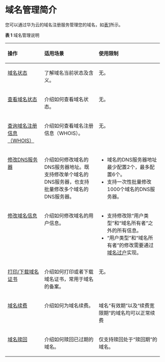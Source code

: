 # 域名管理简介<a name="domain_ug_330001"></a>

您可以通过华为云的域名注册服务管理您的域名，如[表1](#zh-cn_topic_0193892067_table977612405507)所示。

**表 1**  域名管理说明

<a name="zh-cn_topic_0193892067_table977612405507"></a>
<table><thead align="left"><tr id="zh-cn_topic_0193892067_row87771409504"><th class="cellrowborder" valign="top" width="23.72237223722372%" id="mcps1.2.4.1.1"><p id="zh-cn_topic_0193892067_p15777740175016"><a name="zh-cn_topic_0193892067_p15777740175016"></a><a name="zh-cn_topic_0193892067_p15777740175016"></a>操作</p>
</th>
<th class="cellrowborder" valign="top" width="35.23352335233523%" id="mcps1.2.4.1.2"><p id="zh-cn_topic_0193892067_p47771140115015"><a name="zh-cn_topic_0193892067_p47771140115015"></a><a name="zh-cn_topic_0193892067_p47771140115015"></a>适用场景</p>
</th>
<th class="cellrowborder" valign="top" width="41.04410441044104%" id="mcps1.2.4.1.3"><p id="zh-cn_topic_0193892067_p11777174055015"><a name="zh-cn_topic_0193892067_p11777174055015"></a><a name="zh-cn_topic_0193892067_p11777174055015"></a>使用限制</p>
</th>
</tr>
</thead>
<tbody><tr id="zh-cn_topic_0193892067_row1110420498311"><td class="cellrowborder" valign="top" width="23.72237223722372%" headers="mcps1.2.4.1.1 "><p id="zh-cn_topic_0193892067_p17104124903117"><a name="zh-cn_topic_0193892067_p17104124903117"></a><a name="zh-cn_topic_0193892067_p17104124903117"></a><a href="域名状态.md">域名状态</a></p>
</td>
<td class="cellrowborder" valign="top" width="35.23352335233523%" headers="mcps1.2.4.1.2 "><p id="zh-cn_topic_0193892067_p13104114903114"><a name="zh-cn_topic_0193892067_p13104114903114"></a><a name="zh-cn_topic_0193892067_p13104114903114"></a>了解域名当前状态及含义。</p>
</td>
<td class="cellrowborder" valign="top" width="41.04410441044104%" headers="mcps1.2.4.1.3 "><p id="zh-cn_topic_0193892067_p910434911310"><a name="zh-cn_topic_0193892067_p910434911310"></a><a name="zh-cn_topic_0193892067_p910434911310"></a>无。</p>
</td>
</tr>
<tr id="row1767192616469"><td class="cellrowborder" valign="top" width="23.72237223722372%" headers="mcps1.2.4.1.1 "><p id="p56711326144619"><a name="p56711326144619"></a><a name="p56711326144619"></a><a href="查看域名状态.md">查看域名状态</a></p>
</td>
<td class="cellrowborder" valign="top" width="35.23352335233523%" headers="mcps1.2.4.1.2 "><p id="p126711026184613"><a name="p126711026184613"></a><a name="p126711026184613"></a>介绍如何查看域名状态。</p>
</td>
<td class="cellrowborder" valign="top" width="41.04410441044104%" headers="mcps1.2.4.1.3 "><p id="p66711263461"><a name="p66711263461"></a><a name="p66711263461"></a>无。</p>
</td>
</tr>
<tr id="row106713265461"><td class="cellrowborder" valign="top" width="23.72237223722372%" headers="mcps1.2.4.1.1 "><p id="p367182610469"><a name="p367182610469"></a><a name="p367182610469"></a><a href="查询域名注册信息（WHOIS）.md">查询域名注册信息（WHOIS）</a></p>
</td>
<td class="cellrowborder" valign="top" width="35.23352335233523%" headers="mcps1.2.4.1.2 "><p id="p267119267468"><a name="p267119267468"></a><a name="p267119267468"></a>介绍如何查看域名注册信息（WHOIS）。</p>
</td>
<td class="cellrowborder" valign="top" width="41.04410441044104%" headers="mcps1.2.4.1.3 "><p id="p116711626204613"><a name="p116711626204613"></a><a name="p116711626204613"></a>无。</p>
</td>
</tr>
<tr id="row1671132613464"><td class="cellrowborder" valign="top" width="23.72237223722372%" headers="mcps1.2.4.1.1 "><p id="p1367214269463"><a name="p1367214269463"></a><a name="p1367214269463"></a><a href="修改DNS服务器.md">修改DNS服务器</a></p>
</td>
<td class="cellrowborder" valign="top" width="35.23352335233523%" headers="mcps1.2.4.1.2 "><p id="p106721426124618"><a name="p106721426124618"></a><a name="p106721426124618"></a>介绍如何修改域名的DNS服务器地址。既支持修改单个域名的DNS服务器，也支持批量修改多个域名的DNS服务器。</p>
</td>
<td class="cellrowborder" valign="top" width="41.04410441044104%" headers="mcps1.2.4.1.3 "><a name="ul1061914517128"></a><a name="ul1061914517128"></a><ul id="ul1061914517128"><li>域名的DNS服务器地址最少配置2个，最多配置6个。</li><li>支持一次性批量修改1000个域名的DNS服务器。</li></ul>
</td>
</tr>
<tr id="row1752310167464"><td class="cellrowborder" valign="top" width="23.72237223722372%" headers="mcps1.2.4.1.1 "><p id="p1452416160466"><a name="p1452416160466"></a><a name="p1452416160466"></a><a href="修改域名信息.md">修改域名信息</a></p>
</td>
<td class="cellrowborder" valign="top" width="35.23352335233523%" headers="mcps1.2.4.1.2 "><p id="p15241016144610"><a name="p15241016144610"></a><a name="p15241016144610"></a>介绍如何修改域名的用户信息。</p>
</td>
<td class="cellrowborder" valign="top" width="41.04410441044104%" headers="mcps1.2.4.1.3 "><a name="ul16820495116"></a><a name="ul16820495116"></a><ul id="ul16820495116"><li>支持修改除“用户类型”和“域名所有者”之外的所有信息。</li><li>“用户类型”和“域名所有者”的修改需要通过<a href="域名过户.md">域名过户</a>实现。</li></ul>
</td>
</tr>
<tr id="row1252415166460"><td class="cellrowborder" valign="top" width="23.72237223722372%" headers="mcps1.2.4.1.1 "><p id="p6524201610468"><a name="p6524201610468"></a><a name="p6524201610468"></a><a href="打印-下载域名证书.md">打印/下载域名证书</a></p>
</td>
<td class="cellrowborder" valign="top" width="35.23352335233523%" headers="mcps1.2.4.1.2 "><p id="p9524191634611"><a name="p9524191634611"></a><a name="p9524191634611"></a>介绍如何打印或者下载域名证书，常用于域名的备案。</p>
</td>
<td class="cellrowborder" valign="top" width="41.04410441044104%" headers="mcps1.2.4.1.3 "><p id="p5524616104613"><a name="p5524616104613"></a><a name="p5524616104613"></a>无。</p>
</td>
</tr>
<tr id="row6524101614469"><td class="cellrowborder" valign="top" width="23.72237223722372%" headers="mcps1.2.4.1.1 "><p id="p145241216154620"><a name="p145241216154620"></a><a name="p145241216154620"></a><a href="域名续费.md">域名续费</a></p>
</td>
<td class="cellrowborder" valign="top" width="35.23352335233523%" headers="mcps1.2.4.1.2 "><p id="p652412164469"><a name="p652412164469"></a><a name="p652412164469"></a>介绍如何为域名续费。</p>
</td>
<td class="cellrowborder" valign="top" width="41.04410441044104%" headers="mcps1.2.4.1.3 "><p id="p14524616154610"><a name="p14524616154610"></a><a name="p14524616154610"></a>域名“有效期”以及“续费宽限期”的域名均可以正常续费</p>
</td>
</tr>
<tr id="zh-cn_topic_0193892067_row3777840175020"><td class="cellrowborder" valign="top" width="23.72237223722372%" headers="mcps1.2.4.1.1 "><p id="zh-cn_topic_0193892067_p688018214258"><a name="zh-cn_topic_0193892067_p688018214258"></a><a name="zh-cn_topic_0193892067_p688018214258"></a><a href="域名赎回.md">域名赎回</a></p>
</td>
<td class="cellrowborder" valign="top" width="35.23352335233523%" headers="mcps1.2.4.1.2 "><p id="zh-cn_topic_0193892067_p777716406501"><a name="zh-cn_topic_0193892067_p777716406501"></a><a name="zh-cn_topic_0193892067_p777716406501"></a>介绍如何赎回已过期的域名。</p>
</td>
<td class="cellrowborder" valign="top" width="41.04410441044104%" headers="mcps1.2.4.1.3 "><p id="p10987115350"><a name="p10987115350"></a><a name="p10987115350"></a>仅支持赎回处于“赎回期”的域名。</p>
</td>
</tr>
</tbody>
</table>

